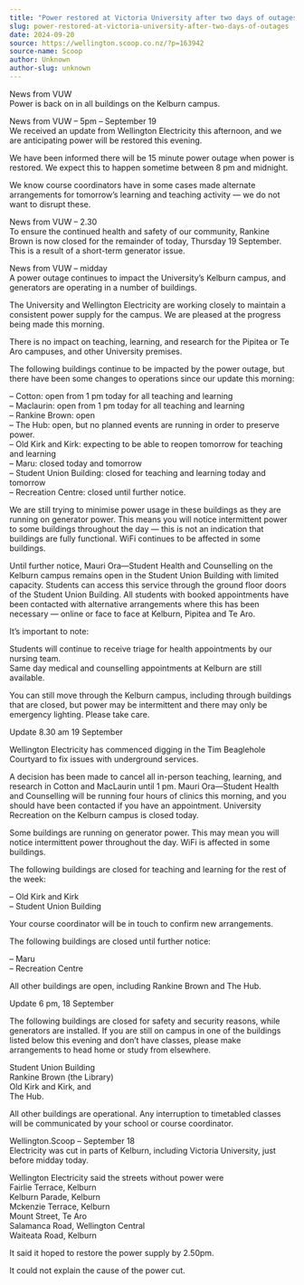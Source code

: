 ```yaml
---
title: "Power restored at Victoria University after two days of outages"
slug: power-restored-at-victoria-university-after-two-days-of-outages
date: 2024-09-20
source: https://wellington.scoop.co.nz/?p=163942
source-name: Scoop
author: Unknown
author-slug: unknown
---
```

<p>News from VUW<br>
Power is back on in all buildings on the Kelburn campus. <span id="more-163942"></span></p>

<p>News from VUW – 5pm – September 19<br>
We received an update from Wellington Electricity this afternoon, and we are anticipating power will be restored this evening.</p>

<p>We have been informed there will be 15 minute power outage when power is restored. We expect this to happen sometime between 8 pm and midnight.  </p>

<p>We know course coordinators have in some cases made alternate arrangements for tomorrow’s learning and teaching activity — we do not want to disrupt these.</p>

<p>News from VUW – 2.30<br>
To ensure the continued health and safety of our community, Rankine Brown is now closed for the remainder of today, Thursday 19 September. This is a result of a short-term generator issue.</p>

<p>News from VUW – midday<br>
A power outage continues to impact the University’s Kelburn campus, and generators are operating in a number of buildings. </p>

<p>The University and Wellington Electricity are working closely to maintain a consistent power supply for the campus. We are pleased at the progress being made this morning.</p>

<p>There is no impact on teaching, learning, and research for the Pipitea or Te Aro campuses, and other University premises.</p>

<p>The following buildings continue to be impacted by the power outage, but there have been some changes to operations since our update this morning:</p>

<p>–    Cotton: open from 1 pm today for all teaching and learning<br>
–    Maclaurin: open from 1 pm today for all teaching and learning<br>
 –   Rankine Brown: open<br>
 –   The Hub: open, but no planned events are running in order to preserve power.<br>
 –   Old Kirk and Kirk: expecting to be able to reopen tomorrow for teaching and learning<br>
 –   Maru: closed today and tomorrow<br>
 –   Student Union Building: closed for teaching and learning today and tomorrow<br>
 –   Recreation Centre: closed until further notice.</p>

<p>We are still trying to minimise power usage in these buildings as they are running on generator power. This means you will notice intermittent power to some buildings throughout the day — this is not an indication that buildings are fully functional. WiFi continues to be affected in some buildings.</p>

<p>Until further notice, Mauri Ora—Student Health and Counselling on the Kelburn campus remains open in the Student Union Building with limited capacity. Students can access this service through the ground floor doors of the Student Union Building. All students with booked appointments have been contacted with alternative arrangements where this has been necessary — online or face to face at Kelburn, Pipitea and Te Aro.</p>

<p>It’s important to note:</p>

<p>    Students will continue to receive triage for health appointments by our nursing team.<br>
    Same day medical and counselling appointments at Kelburn are still available.</p>

<p>You can still move through the Kelburn campus, including through buildings that are closed, but power may be intermittent and there may only be emergency lighting. Please take care.</p>

<p>Update 8.30 am 19 September</p>

<p> Wellington Electricity has commenced digging in the Tim Beaglehole Courtyard to fix issues with underground services.</p>

<p>A decision has been made to cancel all in-person teaching, learning, and research in Cotton and MacLaurin until 1 pm. Mauri Ora—Student Health and Counselling will be running four hours of clinics this morning, and you should have been contacted if you have an appointment. University Recreation on the Kelburn campus is closed today.</p>

<p>Some buildings are running on generator power. This may mean you will notice intermittent power throughout the day. WiFi is affected in some buildings.</p>

<p>The following buildings are closed for teaching and learning for the rest of the week:</p>

<p>–    Old Kirk and Kirk<br>
 –   Student Union Building</p>

<p>Your course coordinator will be in touch to confirm new arrangements.</p>

<p>The following buildings are closed until further notice:</p>

<p>–    Maru<br>
–    Recreation Centre</p>

<p>All other buildings are open, including Rankine Brown and The Hub.</p>

<p>Update 6 pm, 18 September</p>

<p>The following buildings are closed for safety and security reasons, while generators are installed. If you are still on campus in one of the buildings listed below this evening and don’t have classes, please make arrangements to head home or study from elsewhere.</p>

<p>    Student Union Building<br>
    Rankine Brown (the Library)<br>
    Old Kirk and Kirk, and<br>
    The Hub.</p>

<p>All other buildings are operational. Any interruption to timetabled classes will be communicated by your school or course coordinator.</p>

<p>Wellington.Scoop – September 18<br>
Electricity was cut in parts of Kelburn, including Victoria University, just before midday today. </p>

<p>Wellington Electricity said the streets without power were<br>
Fairlie Terrace, Kelburn<br>
Kelburn Parade, Kelburn<br>
Mckenzie Terrace, Kelburn<br>
Mount Street, Te Aro<br>
Salamanca Road, Wellington Central<br>
Waiteata Road, Kelburn</p>

<p>It said it hoped to restore the power supply by 2.50pm.</p>

<p>It could not explain the cause of the power cut. </p>